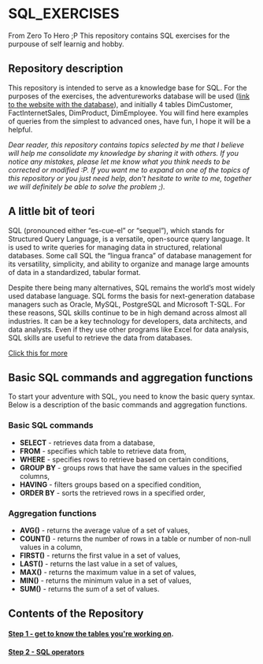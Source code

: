 # SQL_EXERCISES
From Zero To Hero ;P  This repository contains SQL exercises for the purpouse of self learnig and hobby.
## Repository description
This repository is intended to serve as a knowledge base for SQL.
For the purposes of the exercises, the adventureworks database will be used ([link to the website with the database](https://learn.microsoft.com/en-us/sql/samples/adventureworks-install-configure?view=sql-server-ver16&tabs=ssms)), and initially 4 tables DimCustomer, FactInternetSales, DimProduct, DimEmployee.
You will find here examples of queries from the simplest to advanced ones, have fun, I hope it will be a helpful.

*Dear reader, this repository contains topics selected by me that I believe will help me consolidate my knowledge by sharing it with others. If you notice any mistakes, please let me know what you think needs to be corrected or modified :P. If you want me to expand on one of the topics of this repository or you just need help, don't hesitate to write to me, together we will definitely be able to solve the problem ;).*

## A little bit of teori

SQL (pronounced either “es-cue-el” or “sequel”), which stands for Structured Query Language, is a versatile, open-source query language. It is used to write queries for managing data in structured, relational databases. Some call SQL the “lingua franca” of database management for its versatility, simplicity, and ability to organize and manage large amounts of data in a standardized, tabular format.

Despite there being many alternatives, SQL remains the world’s most widely used database language. SQL forms the basis for next-generation database managers such as Oracle, MySQL, PostgreSQL and Microsoft T-SQL. For these reasons, SQL skills continue to be in high demand across almost all industries. It can be a key technology for developers, data architects, and data analysts. Even if they use other programs like Excel for data analysis, SQL skills are useful to retrieve the data from databases.

[Click this for more](https://blog.udemy.com/what-is-sql/?utm_source=adwords&utm_medium=udemyads&utm_campaign=DSA_Catchall_la.EN_cc.ROW&utm_content=deal4584&utm_term=_._ag_88010211481_._ad_535397282061_._kw__._de_c_._dm__._pl__._ti_dsa-437380672551_._li_1011419_._pd__._&matchtype=&gad_source=1&gclid=Cj0KCQiApOyqBhDlARIsAGfnyMpP7NRZ_RKfmmFJmMKNU3ob28mh0c7fp9ofH0pGszMnvZ_ybvNjMy0aAuBpEALw_wcB)

## Basic SQL commands and aggregation functions
To start your adventure with SQL, you need to know the basic query syntax. Below is a description of the basic commands and aggregation functions.
### Basic SQL commands
- **SELECT** - retrieves data from a database,
- **FROM** - specifies which table to retrieve data from,
- **WHERE** - specifies rows to retrieve based on certain conditions,
- **GROUP BY** - groups rows that have the same values in the specified columns,
- **HAVING** - filters groups based on a specified condition,
- **ORDER BY** - sorts the retrieved rows in a specified order,
### Aggregation functions
- **AVG()** - returns the average value of a set of values,
- **COUNT()** - returns the number of rows in a table or number of non-null values in a column,
- **FIRST()** - returns the first value in a set of values,
- **LAST()** - returns the last value in a set of values,
- **MAX()** - returns the maximum value in a set of values,
- **MIN()** - returns the minimum value in a set of values,
- **SUM()** - returns the sum of a set of values.

## Contents of the Repository

#### [Step 1 - get to know the tables you're working on](https://github.com/GeeHouseCode/SQL_EXERCISES/blob/main/Step_1.md).
#### [Step 2 - SQL operators](https://github.com/GeeHouseCode/SQL_EXERCISES/commit/f6f80aaf94cb6bc174efebf554c5aee64936ce02)

